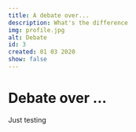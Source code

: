 ```yaml
---
title: A debate over...
description: What's the difference
img: profile.jpg
alt: Debate
id: 3
created: 01 03 2020
show: false
---
```

# Debate over ...

Just testing